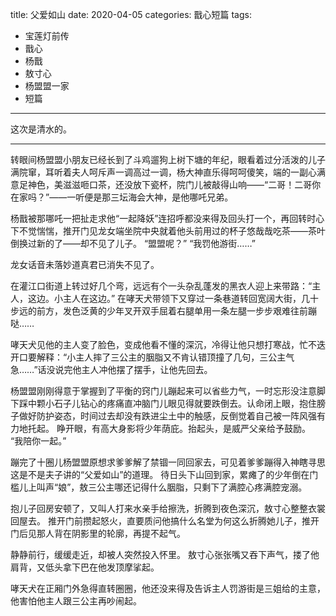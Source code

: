 title:	父爱如山
date:	2020-04-05
categories: 戬心短篇
tags:
- 宝莲灯前传
- 戬心
- 杨戬
- 敖寸心
- 杨盟盟一家
- 短篇
---

这次是清水的。<!--more-->

---

转眼间杨盟盟小朋友已经长到了斗鸡遛狗上树下塘的年纪，眼看着过分活泼的儿子满院窜，耳听着夫人呵斥声一调高过一调，杨大神直乐得呵呵傻笑，端的一副心满意足神色，美滋滋咂口茶，还没放下瓷杯，院门儿被敲得山响——“二哥！二哥你在家吗？”——一听便是那三坛海会大神，是他哪吒兄弟。

杨戬被那哪吒一把扯走求他“一起降妖”连招呼都没来得及回头打一个，再回转时心下不觉惴惴，推开门见龙女端坐院中央就着他头前用过的杯子悠哉哉吃茶——茶叶倒换过新的了——却不见了儿子。
“盟盟呢？”
“我罚他游街……”

龙女话音未落妙道真君已消失不见了。

在灌江口街道上转过好几个弯，远远有个一头杂乱蓬发的黑衣人迎上来带路：“主人，这边。小主人在这边。”
在哮天犬带领下又穿过一条巷道转回宽阔大街，几十步远的前方，发色泛黄的少年叉开双手屈着右腿单用一条左腿一步步艰难往前蹦哒……

哮天犬见他的主人变了脸色，变成他看不懂的深沉，冷得让他只想打寒战，忙不迭开口要解释：“小主人摔了三公主的胭脂又不肯认错顶撞了几句，三公主气急……”话没说完他主人冲他摆了摆手，让他先回去。

杨盟盟刚刚得意于掌握到了平衡的窍门儿蹦起来可以省些力气，一时忘形没注意脚下踩中颗小石子儿钻心的疼痛直冲脑门儿眼见得就要跌倒去。认命闭上眼，抱住膀子做好防护姿态，时间过去却没有跌进尘土中的触感，反倒觉着自己被一阵风强有力地托起。
睁开眼，有高大身影将少年荫庇。抬起头，是威严父亲给予鼓励。
“我陪你一起。”

蹦完了十圈儿杨盟盟原想求爹爹解了禁锢一同回家去，可见着爹爹蹦得入神瞎寻思这是不是夫子讲的“父爱如山”的道理。
待日头下山回到家，累瘫了的少年倒在门槛儿上叫声“娘”，敖三公主哪还记得什么胭脂，只剩下了满腔心疼满腔宠溺。

抱儿子回房安顿了，又叫人打来水亲手给擦洗，折腾到夜色深沉，敖寸心整整衣裳回屋去。
推开门前攒起怒火，直要质问他搞什么名堂为何这么折腾她儿子，推开门后见那人背在阴影里的轮廓，再提不起气。

静静前行，缓缓走近，却被人突然投入怀里。
敖寸心张张嘴又吞下声气，搂了他肩背，又低头拿下巴在他发顶摩挲起。

哮天犬在正厢门外急得直转圈圈，他还没来得及告诉主人罚游街是三姐给的主意，他害怕他主人跟三公主再吵闹起。